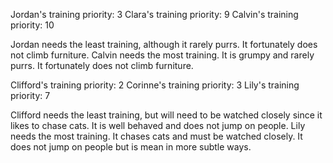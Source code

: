 
Jordan's training priority: 3
Clara's training priority: 9
Calvin's training priority: 10

Jordan needs the least training, although it rarely purrs. It fortunately does not climb furniture.
Calvin needs the most training. It is grumpy and rarely purrs. It fortunately does not climb furniture.


Clifford's training priority: 2
Corinne's training priority: 3
Lily's training priority: 7

Clifford needs the least training, but will need to be watched closely since it likes to chase cats. It is well behaved and does not jump on people.
Lily needs the most training. It chases cats and must be watched closely. It does not jump on people but is mean in more subtle ways.
